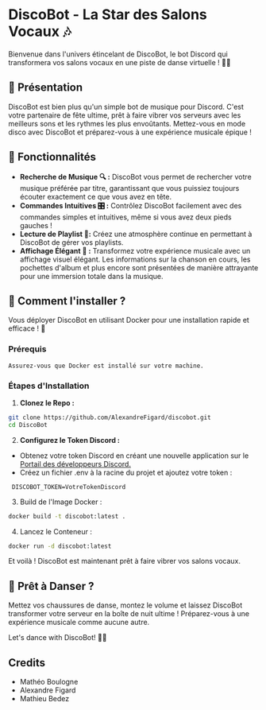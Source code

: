 # DiscoBot - La Star des Salons Vocaux 🎶

Bienvenue dans l'univers étincelant de DiscoBot, le bot Discord qui transformera vos salons vocaux en une piste de danse virtuelle ! 🕺💃

## 🌟 Présentation 

DiscoBot est bien plus qu'un simple bot de musique pour Discord. C'est votre partenaire de fête ultime, prêt à faire vibrer vos serveurs avec les meilleurs sons et les rythmes les plus envoûtants. Mettez-vous en mode disco avec DiscoBot et préparez-vous à une expérience musicale épique !

## 🎵 Fonctionnalités

- **Recherche de Musique 🔍 :** DiscoBot vous permet de rechercher votre musique préférée par titre, garantissant que vous puissiez toujours écouter exactement ce que vous avez en tête.
- **Commandes Intuitives 🎛️ :** Contrôlez DiscoBot facilement avec des commandes simples et intuitives, même si vous avez deux pieds gauches !
- **Lecture de Playlist 📜:** Créez une atmosphère continue en permettant à DiscoBot de gérer vos playlists. 
- **Affichage Élégant 🌈 :** Transformez votre expérience musicale avec un affichage visuel élégant. Les informations sur la chanson en cours, les pochettes d'album et plus encore sont présentées de manière attrayante pour une immersion totale dans la musique.



## 🚀 Comment l'installer ?

Vous déployer DiscoBot en utilisant Docker pour une installation rapide et efficace ! 🐳
### Prérequis

    Assurez-vous que Docker est installé sur votre machine.

### Étapes d'Installation

1. **Clonez le Repo :**
```bash
git clone https://github.com/AlexandreFigard/discobot.git
cd DiscoBot
```


2. **Configurez le Token Discord :**

- Obtenez votre token Discord en créant une nouvelle application sur le [Portail des développeurs Discord.](https://discord.com/developers)
- Créez un fichier .env à la racine du projet et ajoutez votre token :
```env
 DISCOBOT_TOKEN=VotreTokenDiscord
 ```
   

3. Build de l'Image Docker :

```bash
docker build -t discobot:latest .
```

4. Lancez le Conteneur :
```bash
docker run -d discobot:latest
```
Et voilà ! DiscoBot est maintenant prêt à faire vibrer vos salons vocaux.

## 🕺 Prêt à Danser ?

Mettez vos chaussures de danse, montez le volume et laissez DiscoBot transformer votre serveur en la boîte de nuit ultime ! Préparez-vous à une expérience musicale comme aucune autre.

Let's dance with DiscoBot! 🌟🎉

## Credits

- Mathéo Boulogne
- Alexandre Figard
- Mathieu Bedez